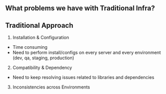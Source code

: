 ## What problems we have with Traditional Infra?
## Traditional Approach

1. Installation & Configuration
- Time consuming
- Need to perform install/configs on every server and every environment (dev, qa, staging, production)
2. Compatibility & Dependency
- Need to keep resolving issues related to libraries and
dependencies
3. Inconsistencies across Environments

